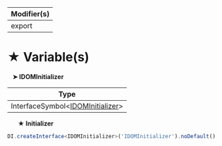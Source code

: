 | Modifier(s)                            |
|----------------------------------------|
| export |

# &#9733; Variable(s)

&nbsp;&nbsp; **&#10148; IDOMInitializer**

| Type                        |
|-----------------------------|
| InterfaceSymbol&lt;[IDOMInitializer](/runtime/variable/aurelia/idominitializer.md)&gt; |

&nbsp;&nbsp;&nbsp;&nbsp;&nbsp; **&#9733; Initializer**

```ts
DI.createInterface<IDOMInitializer>('IDOMInitializer').noDefault()
```